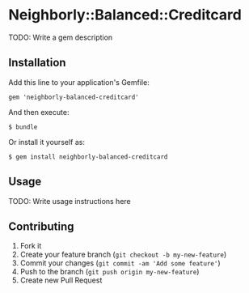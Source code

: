 # Neighborly::Balanced::Creditcard

TODO: Write a gem description

## Installation

Add this line to your application's Gemfile:

    gem 'neighborly-balanced-creditcard'

And then execute:

    $ bundle

Or install it yourself as:

    $ gem install neighborly-balanced-creditcard

## Usage

TODO: Write usage instructions here

## Contributing

1. Fork it
2. Create your feature branch (`git checkout -b my-new-feature`)
3. Commit your changes (`git commit -am 'Add some feature'`)
4. Push to the branch (`git push origin my-new-feature`)
5. Create new Pull Request
